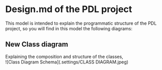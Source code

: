 # Design.md of the PDL project

This model is intended to explain the programmatic structure of the PDL project, 
so you will find in this model the following diagrams:


## New Class diagram

Explaining the composition and structure of the classes, 
<br/>
![Class Diagram Schema](.settings/CLASS DIAGRAM.jpeg)

<br/>


